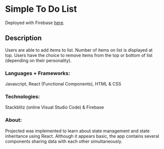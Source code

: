 # Simple To Do List

Deployed with Firebase [here](https://simple-to-do-99b4f.firebaseapp.com/?54509).

## Description

Users are able to add items to list. Number of items on list is displayed at top. Users have the choice to remove items from the top or bottom of list (depending on their personality).

### Languages + Frameworks:

Javascript, React (Functional Components), HTML & CSS


### Technologies:

Stackblitz (online Visual Studio Code) & Firebase

### About:

Projected was implemented to learn about state management and state inheritance using React. Although it appears basic, the app contains several components sharing data with each other simultaneously. 

